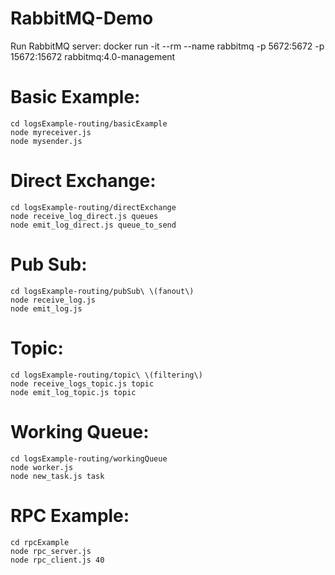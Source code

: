 # RabbitMQ-Demo

Run RabbitMQ server:
docker run -it --rm --name rabbitmq -p 5672:5672 -p 15672:15672 rabbitmq:4.0-management

# Basic Example:
    cd logsExample-routing/basicExample
    node myreceiver.js
    node mysender.js

# Direct Exchange:
    cd logsExample-routing/directExchange
    node receive_log_direct.js queues
    node emit_log_direct.js queue_to_send 

# Pub Sub:
    cd logsExample-routing/pubSub\ \(fanout\)
    node receive_log.js
    node emit_log.js

# Topic:
    cd logsExample-routing/topic\ \(filtering\)
    node receive_logs_topic.js topic
    node emit_log_topic.js topic

# Working Queue:
    cd logsExample-routing/workingQueue
    node worker.js
    node new_task.js task

# RPC Example:
    cd rpcExample
    node rpc_server.js
    node rpc_client.js 40